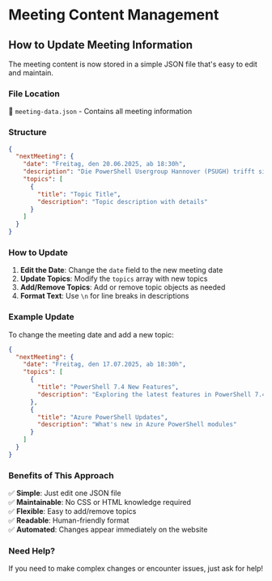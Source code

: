 # Meeting Content Management

## How to Update Meeting Information

The meeting content is now stored in a simple JSON file that's easy to edit and maintain.

### File Location
📁 `meeting-data.json` - Contains all meeting information

### Structure
```json
{
  "nextMeeting": {
    "date": "Freitag, den 20.06.2025, ab 18:30h",
    "description": "Die PowerShell Usergroup Hannover (PSUGH) trifft sich am:",
    "topics": [
      {
        "title": "Topic Title",
        "description": "Topic description with details"
      }
    ]
  }
}
```

### How to Update

1. **Edit the Date**: Change the `date` field to the new meeting date
2. **Update Topics**: Modify the `topics` array with new topics
3. **Add/Remove Topics**: Add or remove topic objects as needed
4. **Format Text**: Use `\n` for line breaks in descriptions

### Example Update

To change the meeting date and add a new topic:

```json
{
  "nextMeeting": {
    "date": "Freitag, den 17.07.2025, ab 18:30h",
    "topics": [
      {
        "title": "PowerShell 7.4 New Features",
        "description": "Exploring the latest features in PowerShell 7.4\nIncluding performance improvements and new cmdlets"
      },
      {
        "title": "Azure PowerShell Updates",
        "description": "What's new in Azure PowerShell modules"
      }
    ]
  }
}
```

### Benefits of This Approach

✅ **Simple**: Just edit one JSON file  
✅ **Maintainable**: No CSS or HTML knowledge required  
✅ **Flexible**: Easy to add/remove topics  
✅ **Readable**: Human-friendly format  
✅ **Automated**: Changes appear immediately on the website  

### Need Help?

If you need to make complex changes or encounter issues, just ask for help!
